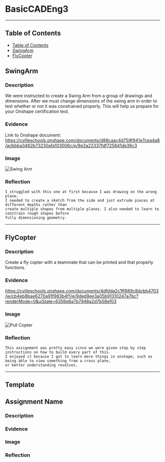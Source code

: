 # BasicCADEng3

---
## Table of Contents
* [Table of Contents](#Table-of-Contents)
* [SwingArm](#SwingArm)
* [FlyCopter](#FlyCopter)

## SwingArm

### Description
  We were instructed to create a Swing Arm from a group of drawings and dimensions. After we must change dimensions of the swing arm in order to test whether or not it was constrained properly. This will help us prepare for your Onshape certification test.
### Evidence
  Link to Onshape document:
  https://cvilleschools.onshape.com/documents/d88caac4d759f941e7cea4a8/w/bbba3462b73230afa103006c/e/8e2a22337fdf725841de39c3
### Image
  ![Swing Arm](https://user-images.githubusercontent.com/91289646/197609091-8bb3a64a-15cf-43cc-ba78-75564c65bb31.png)
### Reflection
    I struggled with this one at first because I was drawing on the wrong plane. 
    I needed to create a sketch from the side and just extrude pieces at different depths rather than
    create multiple shapes from multiple planes. I also needed to learn to constrain rough shapes before 
    fully dimensioning geometry.
---
## FlyCopter

### Description
  Create a fly copter with a teammate that can be printed and that properly functions.
### Evidence
  https://cvilleschools.onshape.com/documents/4dfdda2c1ff889c8dcbb4703/w/cb4eb8bae6270a91f983b4f1/e/9ded9ee3a05b91310247a7bc?renderMode=0&uiState=6356e8a7b7948a2d7b58ef03
### Image
  ![Pull Copter](https://user-images.githubusercontent.com/91289646/197610644-def045d8-872c-4552-9373-56921ed734ac.png)
### Reflection
    This assignment was pretty easy since we were given step by step instructions on how to build every part of this. 
    I enjoyed it because I got to learn more things in onshape, such as being able to view something from a cross plane, 
    or better understanding revolves.
---
## Template

## Assignment Name

### Description

### Evidence

### Image

### Reflection
